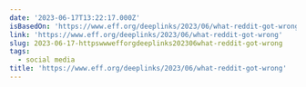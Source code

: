 ```yaml
---
date: '2023-06-17T13:22:17.000Z'
isBasedOn: 'https://www.eff.org/deeplinks/2023/06/what-reddit-got-wrong'
link: 'https://www.eff.org/deeplinks/2023/06/what-reddit-got-wrong'
slug: 2023-06-17-httpswwwefforgdeeplinks202306what-reddit-got-wrong
tags:
  - social media
title: 'https://www.eff.org/deeplinks/2023/06/what-reddit-got-wrong'
---
```


